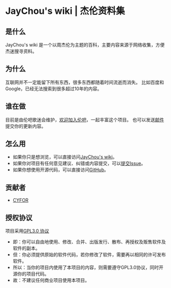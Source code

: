 # JayChou's wiki | 杰伦资料集
## 是什么
JayChou's wiki 是一个以周杰伦为主题的百科，主要内容来源于网络收集，方便杰迷搜寻资料。
## 为什么
互联网并不一定能留下所有东西，很多东西都随着时间流逝而消失。
比如百度和Google，已经无法搜索到很多超过10年的内容。
## 谁在做
目前是由伦吧歌迷会维护，[欢迎加入伦吧](src/about/contribute.md)，一起丰富这个项目。
也可以发送[邮件](mailto:cyfor@foxmail.com)提交你的更新内容。
## 怎么用
- 如果你只是想浏览，可以直接访问[JayChou's wiki](https://www.jaychou.wiki/)。
- 如果你对项目有任何意见建议、纠错或内容提交，可以[提交Issue](https://github.com/y-cyfor/JayChou-wiki/issues)。
- 如果你想使用开源代码，可以直接访问[GitHub](https://github.com/y-cyfor/JayChou-wiki)。
## 贡献者
- [CYFOR](https://www.cyfor.top)
## 授权协议
项目采用[GPL3.0 协议](LICENSE)
- 即：你可以自由地使用、修改、合并、出版发行、散布、再授权及贩售软件及软件的副本。
- 但：你必须提供原始的软件代码，若你修改了软件，需要再以相同的许可发布软件。
- 所以：当你的项目内使用了本项目的内容，则需要遵守GPL3.0协议，同时开源你的项目代码。
- 故：不建议任何商业项目使用本项目。